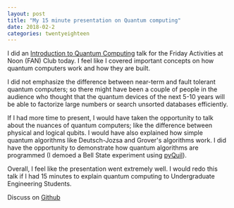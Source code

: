 ```yaml
---
layout: post
title: "My 15 minute presentation on Quantum computing"
date: 2018-02-2
categories: twentyeighteen
---
```

I did an [Introduction to Quantum Computing] talk for the Friday Activities at Noon (FAN) Club today. I feel like I covered important concepts on how quantum computers work and how they are built.

I did not emphasize the difference between near-term and fault tolerant quantum computers; so there might have been a couple of people in the audience who thought that the quantum devices of the next 5-10 years will be able to factorize large numbers or search unsorted databases efficiently.

If I had more time to present, I would have taken the opportunity to talk about the nuances of quantum computers; like the difference between physical and logical qubits. I would have also explained how simple quantum algorithms like Deutsch-Jozsa and Grover's algorithms work. I did have the opportunity to demonstrate how quantum algorithms are programmed (I demoed a Bell State experiment using [pyQuil]).

Overall, I feel like the presentation went extremely well. I would redo this talk if I had 15 minutes to explain quantum computing to Undergraduate Engineering Students.

Discuss on [Github]

[Github]: https://github.com/vtomole/vtomole.github.io/issues/11
[Introduction to Quantum computing]: https://vtomole.github.io/static/qcintrofan.pdf

[pyQuil]:https://github.com/rigetticomputing/pyquil
